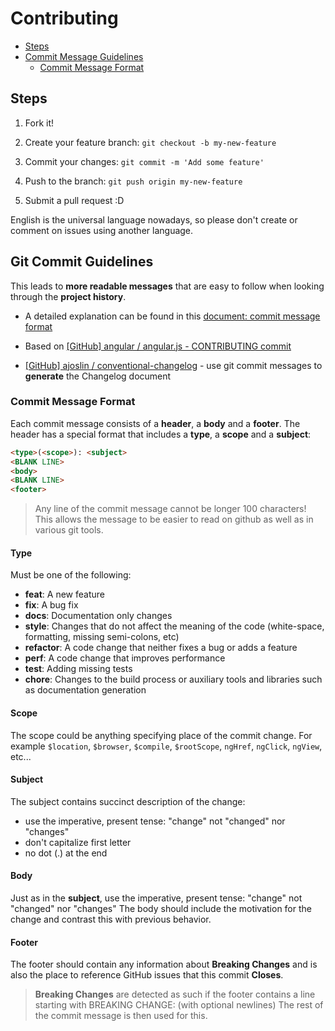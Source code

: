 # Contributing

- [Steps](#steps)
- [Commit Message Guidelines](#commit)
  - [Commit Message Format](commit-message-format)


## <a name="steps"></a> Steps

1. Fork it!

2. Create your feature branch: `git checkout -b my-new-feature`

3. Commit your changes: `git commit -m 'Add some feature'`

4. Push to the branch: `git push origin my-new-feature`

5. Submit a pull request :D

English is the universal language nowadays, so please don't create or comment on issues using another language.


## <a name="commit"></a> Git Commit Guidelines

This leads to **more readable messages** that are easy to follow when looking through the **project history**.

* A detailed explanation can be found in this [document: commit message format](https://docs.google.com/document/d/1QrDFcIiPjSLDn3EL15IJygNPiHORgU1_OOAqWjiDU5Y/edit)

* Based on [[GitHub] angular / angular.js - CONTRIBUTING commit](https://github.com/angular/angular.js/blob/master/CONTRIBUTING.md#commit)

* [[GitHub] ajoslin / conventional-changelog](https://github.com/ajoslin/conventional-changelog) - use git commit messages to **generate** the Changelog document


### <a name="commit-message-format"></a> Commit Message Format

Each commit message consists of a **header**, a **body** and a **footer**.  The header has a special
format that includes a **type**, a **scope** and a **subject**:

```html
<type>(<scope>): <subject>
<BLANK LINE>
<body>
<BLANK LINE>
<footer>
```

> Any line of the commit message cannot be longer 100 characters! This allows the message to be easier
to read on github as well as in various git tools.

#### Type

Must be one of the following:

* **feat**: A new feature
* **fix**: A bug fix
* **docs**: Documentation only changes
* **style**: Changes that do not affect the meaning of the code (white-space, formatting, missing
  semi-colons, etc)
* **refactor**: A code change that neither fixes a bug or adds a feature
* **perf**: A code change that improves performance
* **test**: Adding missing tests
* **chore**: Changes to the build process or auxiliary tools and libraries such as documentation
  generation


#### Scope

The scope could be anything specifying place of the commit change. For example `$location`,
`$browser`, `$compile`, `$rootScope`, `ngHref`, `ngClick`, `ngView`, etc...


#### Subject

The subject contains succinct description of the change:

* use the imperative, present tense: "change" not "changed" nor "changes"
* don't capitalize first letter
* no dot (.) at the end


#### Body

Just as in the **subject**, use the imperative, present tense: "change" not "changed" nor "changes"
The body should include the motivation for the change and contrast this with previous behavior.


#### Footer

The footer should contain any information about **Breaking Changes** and is also the place to
reference GitHub issues that this commit **Closes**.

> **Breaking Changes** are detected as such if the footer contains a line starting with BREAKING CHANGE: (with optional newlines) The rest of the commit message is then used for this.

